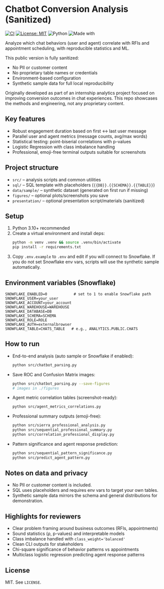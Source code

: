 Chatbot Conversion Analysis (Sanitized)
======================================

[![CI](https://github.com/jrodr995/chatbot-conversion-analysis/actions/workflows/ci.yml/badge.svg)](https://github.com/jrodr995/chatbot-conversion-analysis/actions)
[![License: MIT](https://img.shields.io/badge/License-MIT-yellow.svg)](LICENSE)
![Python](https://img.shields.io/badge/Python-3.10%2B-blue)
![Made with](https://img.shields.io/badge/Made%20with-Python-3776AB)

Analyze which chat behaviors (user and agent) correlate with RFIs and appointment scheduling, with reproducible statistics and ML.

This public version is fully sanitized:
- No PII or customer content
- No proprietary table names or credentials
- Environment-based configuration
- Synthetic sample data for full local reproducibility

Originally developed as part of an internship analytics project focused on improving conversion outcomes in chat experiences. This repo showcases the methods and engineering, not any proprietary content.

Key features
------------
- Robust engagement duration based on first ↔ last user message
- Parallel user and agent metrics (message counts, avg/max words)
- Statistical testing: point-biserial correlations with p-values
- Logistic Regression with class imbalance handling
- Professional, emoji-free terminal outputs suitable for screenshots

Project structure
-----------------
- `src/` – analysis scripts and common utilities
- `sql/` – SQL template with placeholders (`{{DB}}.{{SCHEMA}}.{{TABLE}}`)
- `data/sample/` – synthetic dataset (generated on first run if missing)
- `figures/` – optional plots/screenshots you save
- `presentation/` – optional presentation script/materials (sanitized)

Setup
-----
1. Python 3.10+ recommended
2. Create a virtual environment and install deps:
   ```bash
   python -m venv .venv && source .venv/bin/activate
   pip install -r requirements.txt
   ```
3. Copy `.env.example` to `.env` and edit if you will connect to Snowflake. If you do not set Snowflake env vars, scripts will use the synthetic sample automatically.

Environment variables (Snowflake)
---------------------------------
```
SNOWFLAKE_ENABLED=0            # set to 1 to enable Snowflake path
SNOWFLAKE_USER=your_user
SNOWFLAKE_ACCOUNT=your_account
SNOWFLAKE_WAREHOUSE=WAREHOUSE
SNOWFLAKE_DATABASE=DB
SNOWFLAKE_SCHEMA=SCHEMA
SNOWFLAKE_ROLE=ROLE
SNOWFLAKE_AUTH=externalbrowser
SNOWFLAKE_TABLE=CHATS_TABLE   # e.g., ANALYTICS.PUBLIC.CHATS
```

How to run
----------
- End-to-end analysis (auto sample or Snowflake if enabled):
  ```bash
  python src/chatbot_parsing.py
  ```

- Save ROC and Confusion Matrix images:
  ```bash
  python src/chatbot_parsing.py --save-figures
  # images in ./figures
  ```

- Agent metric correlation tables (screenshot-ready):
  ```bash
  python src/agent_metrics_correlations.py
  ```

- Professional summary outputs (emoji-free):
  ```bash
  python src/sierra_professional_analysis.py
  python src/sequential_professional_summary.py
  python src/correlation_professional_display.py
  ```

- Pattern significance and agent response prediction:
  ```bash
  python src/sequential_pattern_significance.py
  python src/predict_agent_pattern.py
  ```

Notes on data and privacy
-------------------------
- No PII or customer content is included.
- SQL uses placeholders and requires env vars to target your own tables.
- Synthetic sample data mirrors the schema and general distributions for demonstration.

Highlights for reviewers
------------------------
- Clear problem framing around business outcomes (RFIs, appointments)
- Sound statistics (ρ, p-values) and interpretable models
- Class imbalance handled with `class_weight='balanced'`
- Clean CLI outputs for stakeholders
- Chi-square significance of behavior patterns vs appointments
- Multiclass logistic regression predicting agent response patterns

License
-------
MIT. See `LICENSE`.

